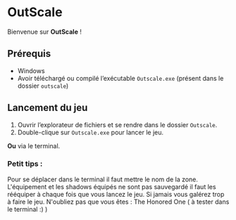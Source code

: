 # OutScale

Bienvenue sur **OutScale** !

## Prérequis

- Windows
- Avoir téléchargé ou compilé l’exécutable `Outscale.exe` (présent dans le dossier `outscale`)

## Lancement du jeu

1. Ouvrir l’explorateur de fichiers et se rendre dans le dossier `Outscale`.
2. Double-clique sur `Outscale.exe` pour lancer le jeu.

**Ou** via le terminal.

### Petit tips :

Pour se déplacer dans le terminal il faut mettre le nom de la zone.
L'équipement et les shadows équipés ne sont pas sauvegardé il faut les rééquiper à chaque fois que vous lancez le jeu.
Si jamais vous galérez trop à faire le jeu. N'oubliez pas que vous êtes : The Honored One ( à tester dans le terminal :) )
